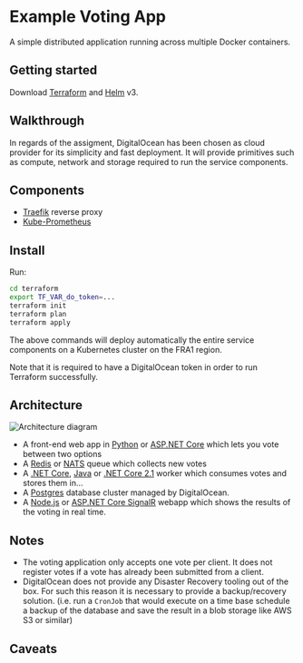 Example Voting App
=========

A simple distributed application running across multiple Docker containers.

Getting started
---------------

Download [Terraform](https://www.terraform.io/) and [Helm](https://github.com/helm/helm) v3.

Walkthrough
-----------

In regards of the assigment, DigitalOcean has been chosen as cloud provider for its simplicity and fast deployment. It will provide primitives such as compute, network and storage required to run the service components.

Components
----------

* [Traefik](https://traefik.io/) reverse proxy
* [Kube-Prometheus](https://github.com/prometheus-community/helm-charts/tree/main/charts/kube-prometheus-stack)

Install
-------

Run:

```sh
cd terraform
export TF_VAR_do_token=...
terraform init
terraform plan
terraform apply
```

The above commands will deploy automatically the entire service components on a Kubernetes cluster on the FRA1 region.

Note that it is required to have a DigitalOcean token in order to run Terraform successfully.

Architecture
-----

![Architecture diagram](architecture.png)

* A front-end web app in [Python](/vote) or [ASP.NET Core](/vote/dotnet) which lets you vote between two options
* A [Redis](https://hub.docker.com/_/redis/) or [NATS](https://hub.docker.com/_/nats/) queue which collects new votes
* A [.NET Core](/worker/src/Worker), [Java](/worker/src/main) or [.NET Core 2.1](/worker/dotnet) worker which consumes votes and stores them in…
* A [Postgres](https://hub.docker.com/_/postgres/) database cluster managed by DigitalOcean.
* A [Node.js](/result) or [ASP.NET Core SignalR](/result/dotnet) webapp which shows the results of the voting in real time.

Notes
-----

* The voting application only accepts one vote per client. It does not register votes if a vote has already been submitted from a client.
* DigitalOcean does not provide any Disaster Recovery tooling out of the box. For such this reason it is necessary to provide a backup/recovery solution. (i.e. run a `CronJob` that would execute on a time base schedule a backup of the database and save the result in a blob storage like AWS S3 or similar)

Caveats
-------
